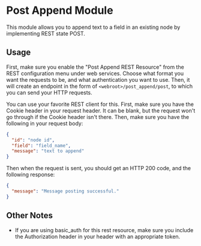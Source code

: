 # Post Append Module

This module allows you to append text to a field in an existing node by implementing REST state POST.

## Usage

First, make sure you enable the "Post Append REST Resource" from the REST configuration menu under web services. Choose what format you want the requests to be, and what authentication you want to use. Then, it will create an endpoint in the form of `<webroot>/post_append/post`, to which you can send your HTTP requests.

You can use your favorite REST client for this. First, make sure you have the Cookie header in your request header. It can be blank, but the request won't go through if the Cookie header isn't there. Then, make sure you have the following in your request body:
```json
{
  "id": "node id",
  "field": "field_name",
  "message": "text to append"
}
```
Then when the request is sent, you should get an HTTP 200 code, and the following response:
```json
{
  "message": "Message posting successful."
}
```

## Other Notes

- If you are using basic_auth for this rest resource, make sure you include the Authorization header in your header with an appropriate token.